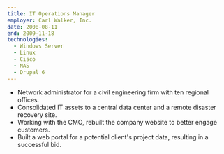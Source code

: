 ```yaml
---
title: IT Operations Manager
employer: Carl Walker, Inc.
date: 2008-08-11
end: 2009-11-18
technologies:
  - Windows Server
  - Linux
  - Cisco
  - NAS
  - Drupal 6
---
```

- Network administrator for a civil engineering firm with ten regional offices.
- Consolidated IT assets to a central data center and a remote disaster recovery site.
- Working with the CMO, rebuilt the company website to better engage customers.
- Built a web portal for a potential client's project data, resulting in a successful bid.
